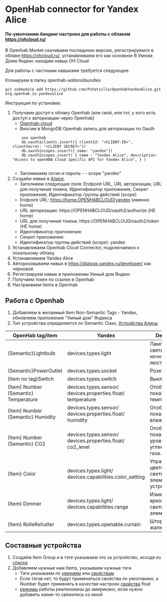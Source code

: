 # OpenHab connector for Yandex Alice

#### По-умолчанию биндинг настроен для работы с облаком https://ohcloud.ru/

В Openhab Market скачиваем последнюю версию, регистрируемся в облаке  https://ohcloud.ru/, устанавливаем его как основное
В Умном Доме Яндекс находим навык OH Cloud

Для работы с частными навыками требуется следующее:

Клонируем в папку openhab-addons\bundles

```git submodule add https://github.com/Pshatsillo/OpenhabYandexAlice.git org.openhab.io.yandexalice```

Инструкция по установке:

1. Получаем доступ к облаку Openhab (или свой, или тот, у кого есть доступ к авторизации через Openhab) 
   * [Openhab-cloud](https://github.com/openhab/openhab-cloud)
   * Вносим в MongoDB Openhab запись для авторизации по Oauth  
   ```
       use openhab
       db.oauth2clients.insert({ clientId: "<CLIENT-ID>", clientSecret: "<CLIENT SECRET>"})
       db.oauth2scopes.insert({ name: "yandex"})
       db.oauth2scopes.insert( { name : "Yandex Alice", description: "Access to openHAB Cloud specific API for Yandex Alice", } )
    
     ```
   * Запоминаем логин и пароль <CLIENT-ID> - <CLIENT SECRET> - scope "yandex"
2. Создаём навык в [Алисе](https://dialogs.yandex.ru/developer/).
   * Заполняем следующие поля: Endpoint URL, URL авторизации, URL для получения токена, Идентификатор приложения, Секрет приложения, Идентификатор группы действий (scope)
   * Endpoint URL: https://home.OPENHABCLOUD/yandex (именно home)
   * URL авторизации: https://OPENHABCLOUD/oauth2/authorize (НЕ home)
   * URL для получения токена: https://OPENHABCLOUD/oauth2/token (НЕ home)
   * Идентификатор приложения: <CLIENT-ID>
   * Секрет приложения: <CLIENT SECRET>
   * Идентификатор группы действий (scope): yandex
3. Устанавливаем Openhab Cloud Connector, подключаемся к локальному облаку
4. Устанавливаем Yandex Alice
5. Авторизовываем навык в https://dialogs.yandex.ru/developer/ как черновой
6. Регистрируем навык в приложении Умный дом Яндекс
7. Получаем токен по ссылке в Openhab
8. Настраиваем Items в Openhab

## Работа с Openhab

1. Добавляем в желаемый Item Non-Semantic Tags - Yandex, обновляем приложение "Умный дом" Яндекса
2. Тип устройства определяется по Semantic Class, [Устройства Алисы](https://yandex.ru/dev/dialogs/smart-home/doc/concepts/device-types.html)

| OpenHab tag/item                     | Yandex                                                                     | Describe                                                |
|--------------------------------------|----------------------------------------------------------------------------|---------------------------------------------------------|
| (Semantic)Lightbulb                  | devices.types.light                                                        | Лампочка, светильник, ночник, люстра                    |
| (Semantic)PowerOutlet                | devices.types.socket                                                       | Розетка                                                 |
| (Item no tag)Switch                  | devices.types.switch                                                       | Выключатель                                             |
| (Item) Number (Semantic) Temperature | devices.types.sensor/ devices.properties.float/ temperature                | Отображение показаний температуры                       |
| (Item) Number (Semantic) Humidity    | devices.types.sensor/ devices.properties.float/           humidity         | Отображение показаний влажности.                        |
| (Item) Number (Semantic) CO2         | devices.types.sensor/ devices.properties.float/           co2_level        | Отображение показаний уровня углекислого газа.          |
| (Item) Color                         | devices.types.light/ devices.capabilities.color_setting                    | Управление цветом для светящихся элементов в устройстве |
| (Item) Dimmer                        | devices.types.light/                            devices.capabilities.range | Изменение яркости световых элементов.                   |
| (Item) RolleRshutter                 | devices.types.openable.curtain                                             | Шторы, жалюзи.                                          |

## **Составные устройства**


1. Создаём Item Group и в тэге указываем что за устройство, исходя из [списка](https://yandex.ru/dev/dialogs/smart-home/doc/concepts/device-types.html)
2. Добавляем нужные нам Items, указываем нужные тэги.
   * Тэги указываем по [умениям](https://yandex.ru/dev/dialogs/smart-home/doc/concepts/capability-types.html) или [свойствам](https://yandex.ru/dev/dialogs/smart-home/doc/concepts/properties-types.html)
   * Если тэгов нет, то будут применяться свойства по умолчанию, а Number будет применять в качестве настроек [свойства](https://yandex.ru/dev/dialogs/smart-home/doc/concepts/float.html) float
   * [режимы](https://yandex.ru/dev/dialogs/smart-home/doc/concepts/mode-instance-modes.html) работы реализованы до американо, если нужно добавить какие-то свяжитесь со мной


